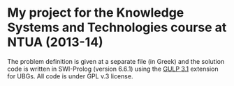# My project for the Knowledge Systems and Technologies course at NTUA (2013-14)

The problem definition is given at a separate file (in Greek) and the solution code is written in SWI-Prolog (version 6.6.1) using the [GULP 3.1](http://www.cs.toronto.edu/%7Edianaz/2501/Parser/gulp3mod.pl) extension for UBGs.
All code is under GPL v.3 license.
